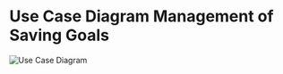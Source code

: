# Use Case Diagram Management of Saving Goals

![Use Case Diagram](../figures/use_case_diagram_management_of_savings_goals.png)